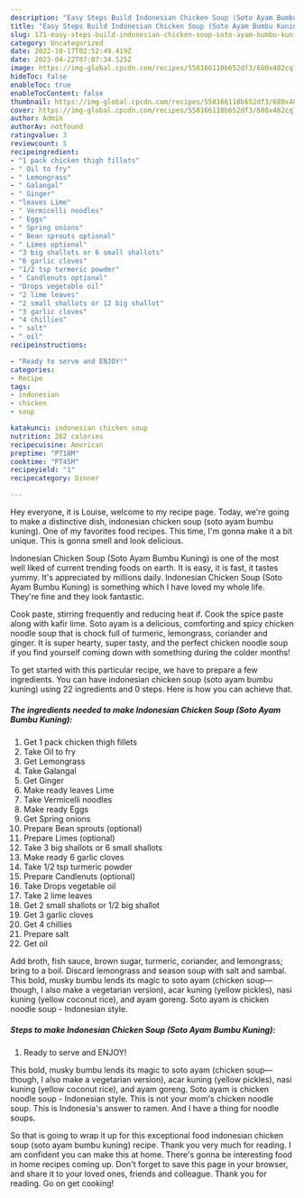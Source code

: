 ```yaml
---
description: "Easy Steps Build Indonesian Chicken Soup (Soto Ayam Bumbu Kuning) yang Very Delicious"
title: "Easy Steps Build Indonesian Chicken Soup (Soto Ayam Bumbu Kuning) yang Very Delicious"
slug: 171-easy-steps-build-indonesian-chicken-soup-soto-ayam-bumbu-kuning-yang-very-delicious
category: Uncategorized
date: 2022-10-17T02:52:49.419Z
date: 2023-04-22T07:07:34.525Z
image: https://img-global.cpcdn.com/recipes/558166110b652df3/680x482cq70/indonesian-chicken-soup-soto-ayam-bumbu-kuning-recipe-main-photo.jpg
hideToc: false
enableToc: true
enableTocContent: false
thumbnail: https://img-global.cpcdn.com/recipes/558166110b652df3/680x482cq70/indonesian-chicken-soup-soto-ayam-bumbu-kuning-recipe-main-photo.jpg
cover: https://img-global.cpcdn.com/recipes/558166110b652df3/680x482cq70/indonesian-chicken-soup-soto-ayam-bumbu-kuning-recipe-main-photo.jpg
author: Admin
authorAv: notfound
ratingvalue: 3
reviewcount: 5
recipeingredient:
- "1 pack chicken thigh fillets"
- " Oil to fry"
- " Lemongrass"
- " Galangal"
- " Ginger"
- "leaves Lime"
- " Vermicelli noodles"
- " Eggs"
- " Spring onions"
- " Bean sprouts optional"
- " Limes optional"
- "3 big shallots or 6 small shallots"
- "6 garlic cloves"
- "1/2 tsp turmeric powder"
- " Candlenuts optional"
- "Drops vegetable oil"
- "2 lime leaves"
- "2 small shallots or 12 big shallot"
- "3 garlic cloves"
- "4 chillies"
- " salt"
- " oil"
recipeinstructions:

- "Ready to serve and ENJOY!"
categories:
- Recipe
tags:
- indonesian
- chicken
- soup

katakunci: indonesian chicken soup 
nutrition: 262 calories
recipecuisine: American
preptime: "PT18M"
cooktime: "PT45M"
recipeyield: "1"
recipecategory: Dinner

---
```



Hey everyone, it is Louise, welcome to my recipe page. Today, we're going to make a distinctive dish, indonesian chicken soup (soto ayam bumbu kuning). One of my favorites food recipes. This time, I'm gonna make it a bit unique. This is gonna smell and look delicious.

Indonesian Chicken Soup (Soto Ayam Bumbu Kuning) is one of the most well liked of current trending foods on earth. It is easy, it is fast, it tastes yummy. It's appreciated by millions daily. Indonesian Chicken Soup (Soto Ayam Bumbu Kuning) is something which I have loved my whole life. They're fine and they look fantastic.

Cook paste, stirring frequently and reducing heat if. Cook the spice paste along with kafir lime. Soto ayam is a delicious, comforting and spicy chicken noodle soup that is chock full of turmeric, lemongrass, coriander and ginger. It is super hearty, super tasty, and the perfect chicken noodle soup if you find yourself coming down with something during the colder months!


To get started with this particular recipe, we have to prepare a few ingredients. You can have indonesian chicken soup (soto ayam bumbu kuning) using 22 ingredients and 0 steps. Here is how you can achieve that.

<!--inarticleads1-->

##### The ingredients needed to make Indonesian Chicken Soup (Soto Ayam Bumbu Kuning):

1. Get 1 pack chicken thigh fillets
1. Take  Oil to fry
1. Get  Lemongrass
1. Take  Galangal
1. Get  Ginger
1. Make ready leaves Lime
1. Take  Vermicelli noodles
1. Make ready  Eggs
1. Get  Spring onions
1. Prepare  Bean sprouts (optional)
1. Prepare  Limes (optional)
1. Take 3 big shallots or 6 small shallots
1. Make ready 6 garlic cloves
1. Take 1/2 tsp turmeric powder
1. Prepare  Candlenuts (optional)
1. Take Drops vegetable oil
1. Take 2 lime leaves
1. Get 2 small shallots or 1/2 big shallot
1. Get 3 garlic cloves
1. Get 4 chillies
1. Prepare  salt
1. Get  oil


Add broth, fish sauce, brown sugar, turmeric, coriander, and lemongrass; bring to a boil. Discard lemongrass and season soup with salt and sambal. This bold, musky bumbu lends its magic to soto ayam (chicken soup—though, I also make a vegetarian version), acar kuning (yellow pickles), nasi kuning (yellow coconut rice), and ayam goreng. Soto ayam is chicken noodle soup - Indonesian style. 

<!--inarticleads2-->

##### Steps to make Indonesian Chicken Soup (Soto Ayam Bumbu Kuning):


1. Ready to serve and ENJOY!

This bold, musky bumbu lends its magic to soto ayam (chicken soup—though, I also make a vegetarian version), acar kuning (yellow pickles), nasi kuning (yellow coconut rice), and ayam goreng. Soto ayam is chicken noodle soup - Indonesian style. This is not your mom&#39;s chicken noodle soup. This is Indonesia&#39;s answer to ramen. And I have a thing for noodle soups. 

So that is going to wrap it up for this exceptional food indonesian chicken soup (soto ayam bumbu kuning) recipe. Thank you very much for reading. I am confident you can make this at home. There's gonna be interesting food in home recipes coming up. Don't forget to save this page in your browser, and share it to your loved ones, friends and colleague. Thank you for reading. Go on get cooking!
